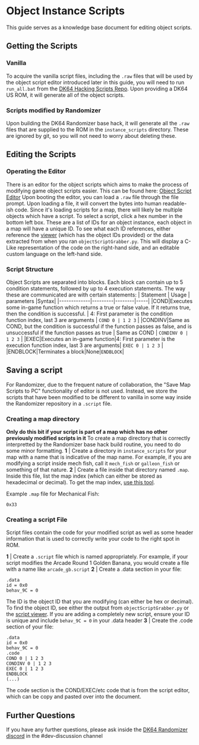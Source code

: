 # Object Instance Scripts

This guide serves as a knowledge base document for editing object scripts.
## Getting the Scripts
### Vanilla
To acquire the vanilla script files, including the `.raw` files that will be used by the object script editor introduced later in this guide, you will need to run `run_all.bat` from the [DK64 Hacking Scripts Repo](https://github.com/theballaam96/dk64-hacking-scripts). Upon providing a DK64 US ROM, it will generate all of the object scripts.
### Scripts modified by Randomizer
Upon building the DK64 Randomizer base hack, it will generate all the `.raw` files that are supplied to the ROM in the `instance_scripts` directory. These are ignored by git, so you will not need to worry about deleting these.

## Editing the Scripts
### Operating the Editor
There is an editor for the object scripts which aims to make the process of modifying game object scripts easier. This can be found here: [Object Script Editor](https://theballaam96.github.io/object_script_editor.html)
Upon booting the editor, you can load a `.raw` file through the file prompt. Upon loading a file, it will convert the bytes into human readable-ish code. Since it's loading scripts for a map, there will likely be multiple objects which have a script.
To select a script, click a hex number in the bottom left box. These are a list of IDs for an object instance, each object in a map will have a unique ID. To see what each ID references, either reference the [viewer](https://theballaam96.github.io/object_script_viewer.html) (which has the object IDs provided) or the data extracted from when you ran `objectScriptGrabber.py`. This will display a C-Like representation of the code on the right-hand side, and an editable custom language on the left-hand side.
### Script Structure
Object Scripts are separated into blocks. Each block can contain up to 5 condition statements, followed by up to 4 execution statements. The way these are communicated are with certain statements:
| Statement | Usage | parameters |Syntax|
|-------------|---------|--------|-----|
|COND|Executes some in-game function which returns a true or false value. If it returns true, then the condition is successful. | 4: First parameter is the condition function index, last 3 are arguments | `COND 0 | 1 2 3` |
|CONDINV|Same as COND, but the condition is successful if the function passes as false, and is unsuccessful if the function passes as true | Same as COND | `CONDINV 0 | 1 2 3` |
|EXEC|Executes an in-game function|4: First parameter is the execution function index, last 3 are arguments| `EXEC 0 | 1 2 3` |
|ENDBLOCK|Terminates a block|None|`ENDBLOCK`|
## Saving a script
For Randomizer, due to the frequent nature of collaboration, the "Save Map Scripts to PC" functionality of editor is not used. Instead, we store the scripts that have been modified to be different to vanilla in some way inside the Randomizer repository in a `.script` file. 
### Creating a map directory
**Only do this bit if your script is part of a map which has no other previously modified scripts in it**
To create a map directory that is correctly interpretted by the Randomizer base hack build routine, you need to do some minor formatting.
**1** | Create a directory in `instance_scripts` for your map with a name that is indicative of the map name. For example, if you are modifying a script inside mech fish, call it `mech_fish` or `galleon_fish` or something of that nature.
**2** | Create a file inside that directory named `.map`. Inside this file, list the map index (which can either be stored as hexadecimal or decimal). To get the map index, [use this tool](https://htmlpreview.github.io/?https://github.com/theballaam96/DK64TestScripts/blob/master/Donkey%20Kong%2064/Glitch%20History%20Webpage/maplookup.html#).

Example `.map` file for Mechanical Fish:
```
0x33
```
### Creating a script File
Script files contain the code for your modified script as well as some header information that is used to correctly write your code to the right spot in ROM.

**1** | Create a `.script` file which is named appropriately. For example, if your script modifies the Arcade Round 1 Golden Banana, you would create a file with a name like `arcade_gb.script`
**2** | Create a .data section in your file:
```
.data
id = 0x0
behav_9C = 0
```
The ID is the object ID that you are modifying (can either be hex or decimal). To find the object ID, see either the output from `objectScriptGrabber.py` or the [script viewer](https://theballaam96.github.io/object_script_viewer.html). If you are adding a completely new script, ensure your ID is unique and include `behav_9C = 0` in your .data header
**3** | Create the .code section of your file:
```
.data
id = 0x0
behav_9C = 0
.code
COND 0 | 1 2 3
CONDINV 0 | 1 2 3
EXEC 0 | 1 2 3
ENDBLOCK
(...)
```
The code section is the COND/EXEC/etc code that is from the script editor, which can be copy and pasted over into the document.

## Further Questions
If you have any further questions, please ask inside the [DK64 Randomizer discord](https://discord.dk64randomizer.com) in the #dev-discussion channel